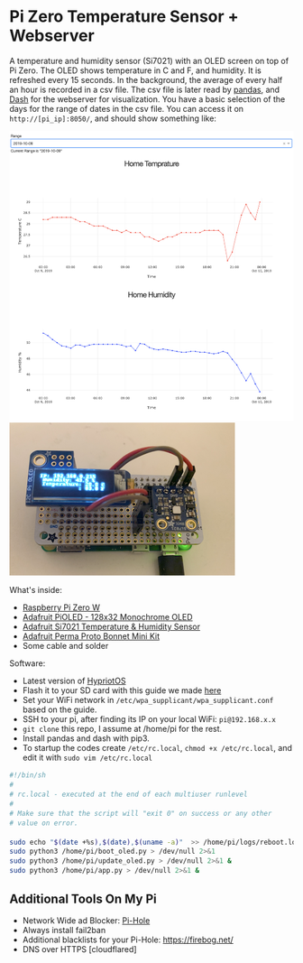# Pi Zero Temperature Sensor + Webserver

A temperature and humidity sensor (Si7021) with an OLED screen on top of Pi Zero. 
The OLED shows temperature in C and F, and humidity. It is refreshed every 15 seconds.
In the background, the average of every half an hour is recorded in a csv file. 
The csv file is later read by [pandas](https://pandas.pydata.org/), and 
[Dash](https://plot.ly/dash/) for the webserver for visualization.
You have a basic selection of the days for the range of dates in the
csv file. You can access it on `http://[pi_ip]:8050/`, and should show something like:

![](webserver.png)
![](pi.png)

What's inside:
- [Raspberry Pi Zero W](https://www.adafruit.com/product/3400)
- [Adafruit PiOLED - 128x32 Monochrome OLED](https://www.adafruit.com/product/3527)
- [Adafruit Si7021 Temperature & Humidity Sensor](https://www.adafruit.com/product/3251)
- [Adafruit Perma Proto Bonnet Mini Kit](https://www.adafruit.com/product/3203)
- Some cable and solder

Software:
- Latest version of [HypriotOS](https://blog.hypriot.com/)
- Flash it to your SD card with this guide we made [here](https://parallel-ml.github.io/docs/getting-started/setting-up-pi/)
- Set your WiFi network in `/etc/wpa_supplicant/wpa_supplicant.conf` based on the guide.
- SSH to your pi, after finding its IP on your local WiFi: `pi@192.168.x.x`
- `git clone` this repo, I assume at /home/pi for the rest.
- Install pandas and dash with pip3.
- To startup the codes create `/etc/rc.local`, `chmod +x /etc/rc.local`, and edit it with `sudo vim /etc/rc.local`
```BASH
#!/bin/sh
#
# rc.local - executed at the end of each multiuser runlevel
#
# Make sure that the script will "exit 0" on success or any other
# value on error.

sudo echo "$(date +%s),$(date),$(uname -a)"  >> /home/pi/logs/reboot.log
sudo python3 /home/pi/boot_oled.py > /dev/null 2>&1
sudo python3 /home/pi/update_oled.py > /dev/null 2>&1 &
sudo python3 /home/pi/app.py > /dev/null 2>&1 &
```
## Additional Tools On My Pi
* Network Wide ad Blocker: [Pi-Hole](https://github.com/pi-hole/pi-hole)
* Always install fail2ban
* Additional blacklists for your Pi-Hole: https://firebog.net/
* DNS over HTTPS [cloudflared]
